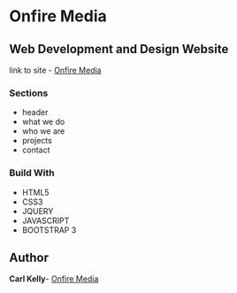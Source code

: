 # Onfire Media




## Web Development and Design Website

link to site - [Onfire Media](http://www.onfiremedia.co.uk)

### Sections

* header
* what we do
* who we are
* projects
* contact


### Build With

* HTML5
* CSS3
* JQUERY
* JAVASCRIPT
* BOOTSTRAP 3

## Author

**Carl Kelly**- [Onfire Media](http://www.onfiremedia.co.uk)

